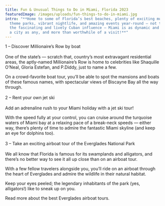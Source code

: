 ```yaml
---
title: Fun & Unusual Things to Do in Miami, Florida 2023
featuredImage: /images/uploads/fun-things-to-do-in-miami.jpg
intro: "**Home to some of Florida’s best beaches, plenty of exciting museums and
  theme parks, vibrant nightlife, and amazing events year-round — not to mention
  the fascinating and lively Cuban influence — Miami is as dynamic and thriving
  a city as any, and more than worthwhile of a visit!**"
---
```



1 – Discover Millionaire’s Row by boat\
\
One of the state’s — scratch that, country’s most extravagant residential areas, the aptly-named Millionaire’s Row is home to celebrities like Shaquille O’Neal, Gloria Estefan, and P.Diddy, just to name a few.

On a crowd-favorite boat tour, you’ll be able to spot the mansions and boats of these famous names, with spectacular views of Biscayne Bay all the way through.\
\
2 – Rent your own jet ski\
\
Add an adrenaline rush to your Miami holiday with a jet ski tour!

With the speed fully at your control, you can cruise around the turquoise waters of Miami bay at a relaxing pace of a break-neck speeds — either way, there’s plenty of time to admire the fantastic Miami skyline (and keep an eye for dolphins too).\
\
3 – Take an exciting airboat tour of the Everglades National Park\
\
We all know that Florida is famous for its swamplands and alligators, and there’s no better way to see it all up close than on an airboat tour.

With a few fellow travelers alongside you, you’ll ride on an airboat through the heart of Everglades and admire the wildlife in their natural habitat.

Keep your eyes peeled; the legendary inhabitants of the park (yes, alligators!) like to sneak up on you.

Read more about the best Everglades airboat tours.